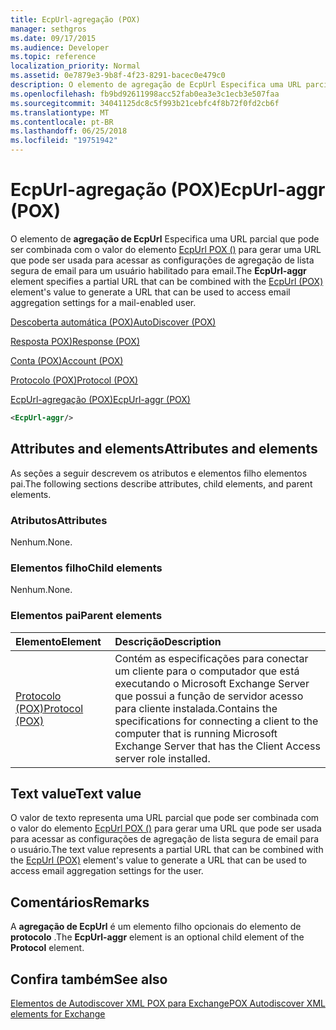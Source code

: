 ```yaml
---
title: EcpUrl-agregação (POX)
manager: sethgros
ms.date: 09/17/2015
ms.audience: Developer
ms.topic: reference
localization_priority: Normal
ms.assetid: 0e7879e3-9b8f-4f23-8291-bacec0e479c0
description: O elemento de agregação de EcpUrl Especifica uma URL parcial que pode ser combinada com o valor do elemento EcpUrl POX () para gerar uma URL que pode ser usada para acessar as configurações de agregação de lista segura de email para um usuário habilitado para email.
ms.openlocfilehash: fb9bd92611998acc52fab0ea3e3c1ecb3e507faa
ms.sourcegitcommit: 34041125dc8c5f993b21cebfc4f8b72f0fd2cb6f
ms.translationtype: MT
ms.contentlocale: pt-BR
ms.lasthandoff: 06/25/2018
ms.locfileid: "19751942"
---
```

# <a name="ecpurl-aggr-pox"></a><span data-ttu-id="dfaef-103">EcpUrl-agregação (POX)</span><span class="sxs-lookup"><span data-stu-id="dfaef-103">EcpUrl-aggr (POX)</span></span>

<span data-ttu-id="dfaef-104">O elemento de **agregação de EcpUrl** Especifica uma URL parcial que pode ser combinada com o valor do elemento [EcpUrl POX ()](ecpurl-pox.md) para gerar uma URL que pode ser usada para acessar as configurações de agregação de lista segura de email para um usuário habilitado para email.</span><span class="sxs-lookup"><span data-stu-id="dfaef-104">The **EcpUrl-aggr** element specifies a partial URL that can be combined with the [EcpUrl (POX)](ecpurl-pox.md) element's value to generate a URL that can be used to access email aggregation settings for a mail-enabled user.</span></span> 
  
[<span data-ttu-id="dfaef-105">Descoberta automática (POX)</span><span class="sxs-lookup"><span data-stu-id="dfaef-105">AutoDiscover (POX)</span></span>](autodiscover-pox.md)
  
[<span data-ttu-id="dfaef-106">Resposta POX)</span><span class="sxs-lookup"><span data-stu-id="dfaef-106">Response (POX)</span></span>](response-pox.md)
  
[<span data-ttu-id="dfaef-107">Conta (POX)</span><span class="sxs-lookup"><span data-stu-id="dfaef-107">Account (POX)</span></span>](account-pox.md)
  
[<span data-ttu-id="dfaef-108">Protocolo (POX)</span><span class="sxs-lookup"><span data-stu-id="dfaef-108">Protocol (POX)</span></span>](protocol-pox.md)
  
[<span data-ttu-id="dfaef-109">EcpUrl-agregação (POX)</span><span class="sxs-lookup"><span data-stu-id="dfaef-109">EcpUrl-aggr (POX)</span></span>](ecpurl-aggr-pox.md)
  
```XML
<EcpUrl-aggr/>
```

## <a name="attributes-and-elements"></a><span data-ttu-id="dfaef-110">Attributes and elements</span><span class="sxs-lookup"><span data-stu-id="dfaef-110">Attributes and elements</span></span>

<span data-ttu-id="dfaef-111">As seções a seguir descrevem os atributos e elementos filho elementos pai.</span><span class="sxs-lookup"><span data-stu-id="dfaef-111">The following sections describe attributes, child elements, and parent elements.</span></span>
  
### <a name="attributes"></a><span data-ttu-id="dfaef-112">Atributos</span><span class="sxs-lookup"><span data-stu-id="dfaef-112">Attributes</span></span>

<span data-ttu-id="dfaef-113">Nenhum.</span><span class="sxs-lookup"><span data-stu-id="dfaef-113">None.</span></span>
  
### <a name="child-elements"></a><span data-ttu-id="dfaef-114">Elementos filho</span><span class="sxs-lookup"><span data-stu-id="dfaef-114">Child elements</span></span>

<span data-ttu-id="dfaef-115">Nenhum.</span><span class="sxs-lookup"><span data-stu-id="dfaef-115">None.</span></span>
  
### <a name="parent-elements"></a><span data-ttu-id="dfaef-116">Elementos pai</span><span class="sxs-lookup"><span data-stu-id="dfaef-116">Parent elements</span></span>

|<span data-ttu-id="dfaef-117">**Elemento**</span><span class="sxs-lookup"><span data-stu-id="dfaef-117">**Element**</span></span>|<span data-ttu-id="dfaef-118">**Descrição**</span><span class="sxs-lookup"><span data-stu-id="dfaef-118">**Description**</span></span>|
|:-----|:-----|
|[<span data-ttu-id="dfaef-119">Protocolo (POX)</span><span class="sxs-lookup"><span data-stu-id="dfaef-119">Protocol (POX)</span></span>](protocol-pox.md) <br/> |<span data-ttu-id="dfaef-120">Contém as especificações para conectar um cliente para o computador que está executando o Microsoft Exchange Server que possui a função de servidor acesso para cliente instalada.</span><span class="sxs-lookup"><span data-stu-id="dfaef-120">Contains the specifications for connecting a client to the computer that is running Microsoft Exchange Server that has the Client Access server role installed.</span></span>  <br/> |
   
## <a name="text-value"></a><span data-ttu-id="dfaef-121">Text value</span><span class="sxs-lookup"><span data-stu-id="dfaef-121">Text value</span></span>

<span data-ttu-id="dfaef-122">O valor de texto representa uma URL parcial que pode ser combinada com o valor do elemento [EcpUrl POX ()](ecpurl-pox.md) para gerar uma URL que pode ser usada para acessar as configurações de agregação de lista segura de email para o usuário.</span><span class="sxs-lookup"><span data-stu-id="dfaef-122">The text value represents a partial URL that can be combined with the [EcpUrl (POX)](ecpurl-pox.md) element's value to generate a URL that can be used to access email aggregation settings for the user.</span></span> 
  
## <a name="remarks"></a><span data-ttu-id="dfaef-123">Comentários</span><span class="sxs-lookup"><span data-stu-id="dfaef-123">Remarks</span></span>

<span data-ttu-id="dfaef-124">A **agregação de EcpUrl** é um elemento filho opcionais do elemento de **protocolo** .</span><span class="sxs-lookup"><span data-stu-id="dfaef-124">The **EcpUrl-aggr** element is an optional child element of the **Protocol** element.</span></span> 
  
## <a name="see-also"></a><span data-ttu-id="dfaef-125">Confira também</span><span class="sxs-lookup"><span data-stu-id="dfaef-125">See also</span></span>



[<span data-ttu-id="dfaef-126">Elementos de Autodiscover XML POX para Exchange</span><span class="sxs-lookup"><span data-stu-id="dfaef-126">POX Autodiscover XML elements for Exchange</span></span>](pox-autodiscover-xml-elements-for-exchange.md)

